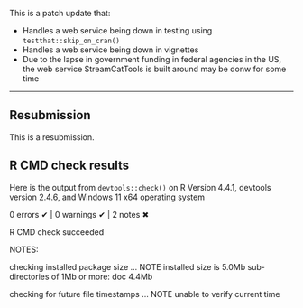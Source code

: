This is a patch update that:

- Handles a web service being down in testing using `testthat::skip_on_cran()`
- Handles a web service being down in vignettes
- Due to the lapse in government funding in federal agencies in the US, 
  the web service StreamCatTools is built around may be donw for some time

-------

## Resubmission

This is a resubmission. 

## R CMD check results

Here is the output from `devtools::check()` on R Version 4.4.1,
devtools version 2.4.6, and Windows 11 x64 operating system

0 errors ✔ | 0 warnings ✔ | 2 notes ✖

R CMD check succeeded

NOTES:

checking installed package size ... NOTE
    installed size is  5.0Mb
    sub-directories of 1Mb or more:
      doc   4.4Mb

checking for future file timestamps ... NOTE
  unable to verify current time
